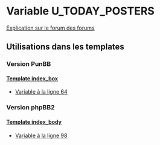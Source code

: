 # Variable U_TODAY_POSTERS
[Explication sur le forum des forums](http://forum.forumactif.com/t294113-listing-des-variables#U_TODAY_POSTERS)
## Utilisations dans les templates
### Version PunBB
#### [Template index_box](punbb/index_box.md)
* [Variable à la ligne 64](../punbb/index_box.tpl#L64)
### Version phpBB2
#### [Template index_body](subsilver/index_body.md)
* [Variable à la ligne 98](../subsilver/index_body.tpl#L98)